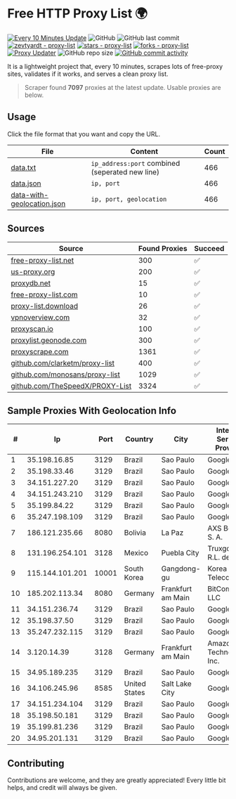 
# Free HTTP Proxy List 🌍

[![Every 10 Minutes Update](https://github.com/mertguvencli/http-proxy-list/actions/workflows/main.yml/badge.svg?branch=main)](https://github.com/mertguvencli/http-proxy-list/actions/workflows/main.yml)
![GitHub](https://img.shields.io/github/license/mertguvencli/http-proxy-list)
![GitHub last commit](https://img.shields.io/github/last-commit/mertguvencli/http-proxy-list)
[![zevtyardt - proxy-list](https://img.shields.io/static/v1?label=zevtyardt&message=proxy-list&color=blue&logo=github)](https://github.com/zevtyardt/proxy-list "Go to GitHub repo")
[![stars - proxy-list](https://img.shields.io/github/stars/zevtyardt/proxy-list?style=social)](https://github.com/zevtyardt/proxy-list)
[![forks - proxy-list](https://img.shields.io/github/forks/zevtyardt/proxy-list?style=social)](https://github.com/zevtyardt/proxy-list)
[![Proxy Updater](https://github.com/zevtyardt/proxy-list/workflows/Proxy%20Updater/badge.svg)](https://github.com/zevtyardt/proxy-list/actions?query=workflow:"Proxy+Updater")
![GitHub repo size](https://img.shields.io/github/repo-size/zevtyardt/proxy-list)
[![GitHub commit activity](https://img.shields.io/github/commit-activity/m/zevtyardt/proxy-list?logo=commits)](https://github.com/zevtyardt/proxy-list/commits/main)

It is a lightweight project that, every 10 minutes, scrapes lots of free-proxy sites, validates if it works, and serves a clean proxy list.

> Scraper found **7097** proxies at the latest update. Usable proxies are below.

## Usage

Click the file format that you want and copy the URL.

|File|Content|Count|
|----|-------|-----|
|[data.txt](https://raw.githubusercontent.com/mertguvencli/http-proxy-list/main/proxy-list/data.txt)|`ip_address:port` combined (seperated new line)|466|
|[data.json](https://raw.githubusercontent.com/mertguvencli/http-proxy-list/main/proxy-list/data.json)|`ip, port`|466|
|[data-with-geolocation.json](https://raw.githubusercontent.com/mertguvencli/http-proxy-list/main/proxy-list/data-with-geolocation.json)|`ip, port, geolocation`|466|

## Sources

|Source|Found Proxies|Succeed|
|------|-------------|-------|
|[free-proxy-list.net](https://free-proxy-list.net)|300|✅|
|[us-proxy.org](https://www.us-proxy.org)|200|✅|
|[proxydb.net](http://proxydb.net)|15|✅|
|[free-proxy-list.com](https://free-proxy-list.com/?page=&port=&type%5B%5D=http&type%5B%5D=https&up_time=0&search=Search)|10|✅|
|[proxy-list.download](https://www.proxy-list.download/HTTP)|26|✅|
|[vpnoverview.com](https://vpnoverview.com/privacy/anonymous-browsing/free-proxy-servers)|32|✅|
|[proxyscan.io](https://www.proxyscan.io)|100|✅|
|[proxylist.geonode.com](https://proxylist.geonode.com/api/proxy-list?limit=300&page=1&sort_by=lastChecked&sort_type=desc&protocols=http,https)|300|✅|
|[proxyscrape.com](https://api.proxyscrape.com/v2/?request=displayproxies&protocol=http&timeout=10000&country=all&ssl=all&anonymity=all)|1361|✅|
|[github.com/clarketm/proxy-list](https://raw.githubusercontent.com/clarketm/proxy-list/master/proxy-list-raw.txt)|400|✅|
|[github.com/monosans/proxy-list](https://raw.githubusercontent.com/monosans/proxy-list/main/proxies/http.txt)|1029|✅|
|[github.com/TheSpeedX/PROXY-List](https://raw.githubusercontent.com/TheSpeedX/PROXY-List/master/http.txt)|3324|✅|


## Sample Proxies With Geolocation Info

|#|Ip|Port|Country|City|Internet Service Provider|
|-|--|----|-------|----|-------------------------|
|1|35.198.16.85|3129|Brazil|Sao Paulo|Google LLC|
|2|35.198.33.46|3129|Brazil|Sao Paulo|Google LLC|
|3|34.151.227.20|3129|Brazil|Sao Paulo|Google LLC|
|4|34.151.243.210|3129|Brazil|Sao Paulo|Google LLC|
|5|35.199.84.22|3129|Brazil|Sao Paulo|Google LLC|
|6|35.247.198.109|3129|Brazil|Sao Paulo|Google LLC|
|7|186.121.235.66|8080|Bolivia|La Paz|AXS Bolivia S. A.|
|8|131.196.254.101|3128|Mexico|Puebla City|Truxgo S. R.L. de C.V.|
|9|115.144.101.201|10001|South Korea|Gangdong-gu|Korea Telecom|
|10|185.202.113.34|8080|Germany|Frankfurt am Main|BitCommand LLC|
|11|34.151.236.74|3129|Brazil|Sao Paulo|Google LLC|
|12|35.198.37.50|3129|Brazil|Sao Paulo|Google LLC|
|13|35.247.232.115|3129|Brazil|Sao Paulo|Google LLC|
|14|3.120.14.39|3128|Germany|Frankfurt am Main|Amazon Technologies Inc.|
|15|34.95.189.235|3129|Brazil|Sao Paulo|Google LLC|
|16|34.106.245.96|8585|United States|Salt Lake City|Google LLC|
|17|34.151.234.104|3129|Brazil|Sao Paulo|Google LLC|
|18|35.198.50.181|3129|Brazil|Sao Paulo|Google LLC|
|19|35.199.81.236|3129|Brazil|Sao Paulo|Google LLC|
|20|34.95.201.131|3129|Brazil|Sao Paulo|Google LLC|



## Contributing

Contributions are welcome, and they are greatly appreciated! Every
little bit helps, and credit will always be given.

